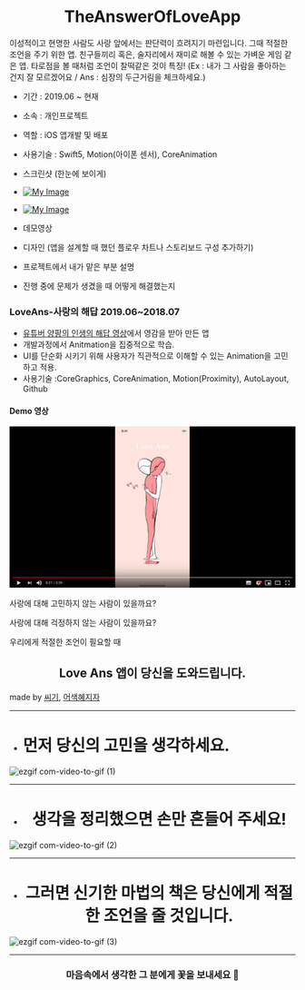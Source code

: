 # <center>TheAnswerOfLoveApp</center>
이성적이고 현명한 사람도 사랑 앞에서는 판단력이 흐려지기 마련입니다. 그때 적절한 조언을 주기 위한 앱. 친구들끼리 혹은, 술자리에서 재미로 해볼 수 있는 가벼운 게임 같은 앱. 타로점을 볼 때처럼 조언이 찰떡같은 것이 특징!
(Ex : 내가 그 사람을 좋아하는 건지 잘 모르겠어요 / Ans : 심장의 두근거림을 체크하세요.)
* 기간 : 2019.06 ~ 현재
* 소속 : 개인프로젝트
* 역할 : iOS 앱개발 및 배포
* 사용기술 : Swift5, Motion(아이폰 센서), CoreAnimation
* 스크린샷 (한눈에 보이게)

* <a href="https://user-images.githubusercontent.com/38423205/60310990-1fd67700-9990-11e9-861a-419e90ce1672.gif" target="_blank"><img src="https://user-images.githubusercontent.com/38423205/60310990-1fd67700-9990-11e9-861a-419e90ce1672.gif" alt="My Image" width="400"></a>
* <a href="https://user-images.githubusercontent.com/38423205/60311468-51e8d880-9992-11e9-99cd-5f4cc3364117.gif" target="_blank"><img src="https://user-images.githubusercontent.com/38423205/60311468-51e8d880-9992-11e9-99cd-5f4cc3364117.gif" alt="My Image" width="400"></a>


* 데모영상

* 디자인 (앱을 설계할 때 했던 플로우 차트나 스토리보드 구성 추가하기)
* 프로젝트에서 내가 맡은 부분 설명
* 진행 중에 문제가 생겼을 때 어떻게 해결했는지


### LoveAns-사랑의 해답 2019.06~2018.07
* [유튜버 양팡의 인생의 해답 영상](https://youtu.be/XDIJ2DKhimw)에서 영감을 받아 만든 앱
* 개발과정에서 Anitmation을 집중적으로 학습.
* UI를 단순화 시키기 위해 사용자가 직관적으로 이해할 수 있는 Animation을 고민하고 적용.
* 사용기술 :CoreGraphics, CoreAnimation, Motion(Proximity), AutoLayout, Github

#### Demo 영상
 <a href="https://youtu.be/OouobgPOPD0" target="_blank"><img src="/assets/thumnail.png"></a>

사랑에 대해 고민하지 않는 사람이 있을까요?

사랑에 대해 걱정하지 않는 사람이 있을까요?

우리에게 적절한 조언이 필요할 때

## <center>Love Ans 앱이 당신을 도와드립니다.</center>

made by [씨기](https://changsic.github.io/), [어색혜지자](https://github.com/Jeon-heaji)

---

* # 먼저 당신의 고민을 생각하세요.

![ezgif com-video-to-gif (1)](https://user-images.githubusercontent.com/38423205/60310990-1fd67700-9990-11e9-861a-419e90ce1672.gif)

---

* # <center>생각을 정리했으면 손만 흔들어 주세요!</center>

![ezgif com-video-to-gif (2)](https://user-images.githubusercontent.com/38423205/60311468-51e8d880-9992-11e9-99cd-5f4cc3364117.gif)

---

* # <center>그러면 신기한 마법의 책은 당신에게 적절한 조언을 줄 것입니다.</center>

![ezgif com-video-to-gif (3)](https://user-images.githubusercontent.com/38423205/60311906-2f57bf00-9994-11e9-9680-82b2d32476d9.gif)

---

### <center>마음속에서 생각한 그 분에게 꽃을 보내세요 💐</center>

